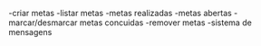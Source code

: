 -criar metas
-listar metas
    -metas realizadas
    -metas abertas
-marcar/desmarcar metas concuidas
-remover metas
-sistema de mensagens
